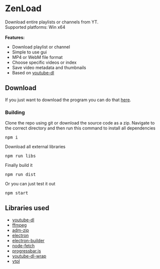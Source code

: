 # ZenLoad
Download entire playlists or channels from YT.
<br>
Supported platforms: Win x64
<br>
<br>
<b>Features:</b>

* Download playlist or channel
* Simple to use gui
* MP4 or WebM file format
* Choose specific videos or index
* Save video metadata and thumbnails
* Based on <a href="https://github.com/ytdl-org/youtube-dl/">youtube-dl</a>


## Download
If you just want to download the program you can do that <a href="https://github.com/risbun/ZenLoad/releases">here</a>.
### Building
Clone the repo using git or download the source code as a zip. Navigate to the correct directory and then run this command to install all dependencies
<pre>npm i</pre>
Download all external libraries
<pre>npm run libs</pre>
Finally build it
<pre>npm run dist</pre>
Or you can just test it out
<pre>npm start</pre>

## Libraries used
* [youtube-dl](https://youtube-dl.org/)
* [ffmpeg](https://ffmpeg.org/)
* [adm-zip](https://github.com/cthackers/adm-zip)
* [electron](https://www.electronjs.org)
* [electron-builder](https://www.electron.build/)
* [node-fetch](https://github.com/bitinn/node-fetch)
* [progressbar.js](https://kimmobrunfeldt.github.io/progressbar.js/)
* [youtube-dl-wrap](https://github.com/ghjbnm/youtube-dl-wrap)
* [ytpl](https://github.com/TimeForANinja/node-ytpl)
